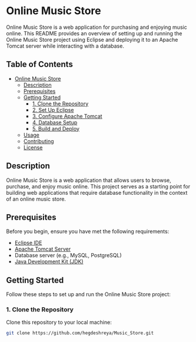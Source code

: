 # Online Music Store

Online Music Store is a web application for purchasing and enjoying music online. This README provides an overview of setting up and running the Online Music Store project using Eclipse and deploying it to an Apache Tomcat server while interacting with a database.

## Table of Contents

- [Online Music Store](#online-music-store)
  - [Description](#description)
  - [Prerequisites](#prerequisites)
  - [Getting Started](#getting-started)
    - [1. Clone the Repository](#1-clone-the-repository)
    - [2. Set Up Eclipse](#2-set-up-eclipse)
    - [3. Configure Apache Tomcat](#3-configure-apache-tomcat)
    - [4. Database Setup](#4-database-setup)
    - [5. Build and Deploy](#5-build-and-deploy)
  - [Usage](#usage)
  - [Contributing](#contributing)
  - [License](#license)

## Description

Online Music Store is a web application that allows users to browse, purchase, and enjoy music online. This project serves as a starting point for building web applications that require database functionality in the context of an online music store.

## Prerequisites

Before you begin, ensure you have met the following requirements:

- [Eclipse IDE](https://www.eclipse.org/downloads/)
- [Apache Tomcat Server](http://tomcat.apache.org/)
- Database server (e.g., MySQL, PostgreSQL)
- [Java Development Kit (JDK)](https://www.oracle.com/java/technologies/javase-downloads.html)

## Getting Started

Follow these steps to set up and run the Online Music Store project:

### 1. Clone the Repository

Clone this repository to your local machine:

```bash
git clone https://github.com/hegdeshreya/Music_Store.git
